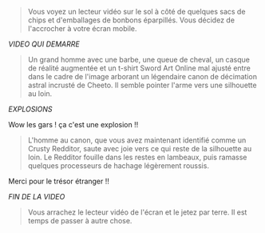 >Vous voyez un lecteur vidéo sur le sol à côté de quelques sacs de chips et d'emballages de bonbons éparpillés. Vous décidez de l'accrocher à votre écran mobile.

*VIDEO QUI DEMARRE*

>Un grand homme avec une barbe, une queue de cheval, un casque de réalité augmentée et un t-shirt Sword Art Online mal ajusté entre dans le cadre de l'image arborant un légendaire canon de décimation astral incrusté de Cheeto. Il semble pointer l'arme vers une silhouette au loin.

*EXPLOSIONS*

Wow les gars ! ça c'est une explosion !!

>L'homme au canon, que vous avez maintenant identifié comme un Crusty Redditor, saute avec joie vers ce qui reste de la silhouette au loin. Le Redditor fouille dans les restes en lambeaux, puis ramasse quelques processeurs de hachage légèrement roussis.

Merci pour le trésor étranger !!

*FIN DE LA VIDEO*

>Vous arrachez le lecteur vidéo de l'écran et le jetez par terre. Il est temps de passer à autre chose.
